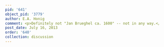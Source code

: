 ```yaml
---
pid: '641'
object_pid: '3779'
author: E.A. Honig
comment: <p>Definitely not "Jan Brueghel ca. 1600" -- not in any way.</p>
post_date: July 16, 2013
order: '640'
collection: discussion
---
```

